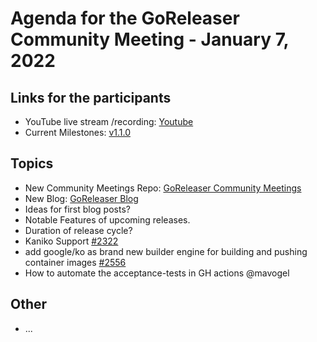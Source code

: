 # Agenda for the GoReleaser Community Meeting - January 7, 2022

## Links for the participants

- YouTube live stream /recording: [Youtube](https://www.youtube.com/channel/UCxg5N16FKrTa4Cees434pbw)
- Current Milestones: [v1.1.0](https://github.com/goreleaser/goreleaser/milestone/3)

## Topics

- New Community Meetings Repo: [GoReleaser Community Meetings](https://goreleaser.com/community-meetings)
- New Blog: [GoReleaser Blog](https://medium.com/goreleaser)
- Ideas for first blog posts?
- Notable Features of upcoming releases.
- Duration of release cycle?
- Kaniko Support [#2322](https://github.com/goreleaser/goreleaser/issues/2322)
- add google/ko as brand new builder engine for building and pushing container images [#2556](https://github.com/goreleaser/goreleaser/issues/2556)
- How to automate the acceptance-tests in GH actions @mavogel

## Other
- ...